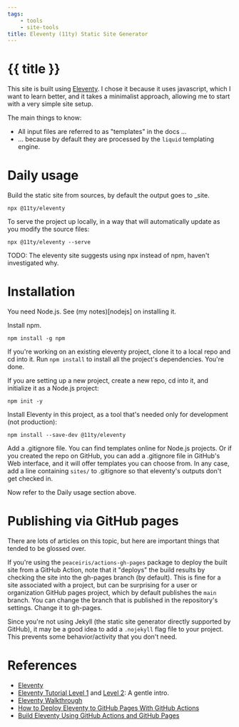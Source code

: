 ```yaml
---
tags: 
    - tools
    - site-tools
title: Eleventy (11ty) Static Site Generator
---
```

# {{ title }}
This site is built using [Eleventy](https://www.11ty.dev/). I chose it 
because it uses javascript, which I want to learn better, and it takes
a minimalist approach, allowing me to start with a very simple site setup.

The main things to know:
- All input files are referred to as "templates" in the docs ...
- ... because by default they are processed by the ``liquid`` templating engine.

# Daily usage

Build the static site from sources, by default the output goes to _site.
```
npx @11ty/eleventy
```

To serve the project up locally, in a way that will automatically update as you modify the source files:
```
npx @11ty/eleventy --serve
```

TODO: The eleventy site suggests using npx instead of npm, haven't investigated why.

# Installation

You need Node.js. See (my notes)[nodejs] on installing it.

Install npm. 
```
npm install -g npm
```

If you're working on an existing eleventy project, clone it to a local repo and cd into it. Run ``npm install`` to install all the project's dependencies. You're done.

If you are setting up a new project, create a new repo, cd into it, and initialize it as a Node.js project:
```
npm init -y
```

Install Eleventy in this project, as a tool that's needed only for development (not production):
```
npm install --save-dev @11ty/eleventy
```

Add a .gitignore file. You can find templates online for Node.js projects. Or if you created the repo on GitHub, you can add a .gitignore file in GitHub's Web interface, and it will offer templates you can choose from. In any case, add a  line containing ``sites/`` to .gitignore so that eleventy's outputs don't get checked in. 

Now refer to the Daily usage section above.

# Publishing via GitHub pages

There are lots of articles on this topic, but here are important things that tended to be glossed over.

If you're using the ``peaceiris/actions-gh-pages`` package to deploy the built site from a GitHub Action, note that it
"deploys" the build results by checking the site into the gh-pages branch (by default). This is fine for a
site associated with a project, but can be surprising for a user or organization GitHub pages project, which
by default publishes the ``main`` branch. You can change the branch that is published in the repository's
settings. Change it to gh-pages.

Since you're not using Jekyll (the static site generator directly supported by GitHub), it may be a good idea to
add a ``.nojekyll`` flag file to your project. This prevents some behavior/activity that you don't need.

# References

- [Eleventy](https://www.11ty.dev/)
- [Eleventy Tutorial Level 1](https://www.zachleat.com/web/eleventy-tutorial-level-1/) and [Level 2](https://www.zachleat.com/web/eleventy-tutorial-level-2/): A gentle intro.
- [Eleventy Walkthrough](https://rphunt.github.io/eleventy-walkthrough/)
- [How to Deploy Eleventy to GitHub Pages With GitHub Actions](https://www.rockyourcode.com/how-to-deploy-eleventy-to-github-pages-with-github-actions/)
- [Build Eleventy Using GitHub Actions and GitHub Pages](https://avinash.com.np/2020/05/18/build-eleventy-using-github-actions-and-github-pages/)

